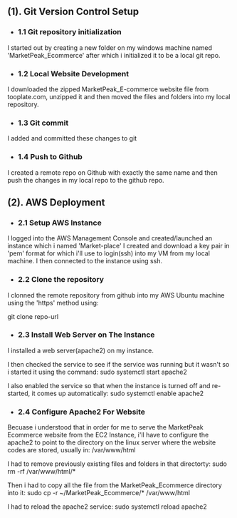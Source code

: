 
## (1). Git Version Control Setup
- ### 1.1 Git repository initialization
I started out by creating a new folder on my windows machine named 'MarketPeak_Ecommerce' after which i initialized it to be a local git repo.

- ### 1.2 Local Website Development
I downloaded the zipped MarketPeak_E-commerce website file from tooplate.com, unzipped it and then moved the files and folders into my local repository.

- ### 1.3 Git commit
I added and committed these changes to git

- ### 1.4 Push to Github
I created a remote repo on Github with exactly the same name and then push the changes in my local repo to the github repo.


## (2). AWS Deployment
- ### 2.1 Setup AWS Instance
I logged into the AWS Management Console and created/launched an instance which i named 'Market-place'
I created and download a key pair in 'pem' format for which i'll use to login(ssh) into my VM from my local machine.
I then connected to the instance using ssh.

- ### 2.2 Clone the repository
I clonned the remote repository from github into my AWS Ubuntu machine using the 'https' method using:

git clone repo-url

- ### 2.3 Install Web Server on The Instance
I installed a web server(apache2) on my instance.

I then checked the service to see if the service was running but it wasn't so i started it using the command:
sudo systemctl start apache2

I also enabled the service so that when the instance is turned off and re-started, it comes up automatically:
sudo systemctl enable apache2

- ### 2.4 Configure Apache2 For Website
Becuase i understood that in order for me to serve the MarketPeak Ecommerce website from the EC2 Instance, i'll have to 
configure the apache2 to point to the directory on the linux server where the website codes are stored, usually in:
/var/www/html

I had to remove previously existing files and folders in that directorty:
sudo rm -rf /var/www/html/*

Then i had to copy all the file from the MarketPeak_Ecommerce directory into it:
sudo cp -r ~/MarketPeak_Ecommerce/* /var/www/html

I had to reload the apache2 service:
sudo systemctl reload apache2